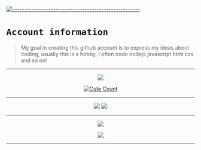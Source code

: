 [![-----------------------------------------------------](https://raw.githubusercontent.com/andreasbm/readme/master/assets/lines/colored.png)](#table-of-contents)

# `Account information`
> My goal in creating this github account is to express my ideas about coding, usually this is a hobby, I often code nodejs javascript html css and so on!  

---------

<p align="center">
  <a href="https://github.com/CupMenolakMcy"><img src="https://cardivo.vercel.app/api?name=YusupKakuu&description=Hi,%20Im%20Npnpicyy%20and%20i%20love%20watching%20Anime&image=https://telegra.ph/file/7054776514c7093a2ca78.png/revision/latest?cb=20200606024545&usqp=CAU&usqp=CAU&backgroundColor=%23ecf0f1&instagram=yusupk_.&github=HindiaFtNpc&pattern=leaf&colorPattern=%23eaeaea" /><a>
</p>

<p align="center">
<a href="https://youtube.com/@YUSUP909"><img alt="Cute Count" src="https://count.getloli.com/get/@HindiaFtNpc?theme=rule34"/></a>
</p>

------

<p align="center">
  <a href="https://github.com/CupMenolakMcy"><img src="https://github-readme-stats.vercel.app/api?username=HindiaFtNpc&theme=tokyonight&show_icons=true" /></a>
  <a href="https://github.com/HindiaFtNpc"><img src="https://github-readme-streak-stats.herokuapp.com/?user=HindiaFtNpc&theme=tokyonight&hide_border=false&properties=background&border=%239611C5FF" /><a>
  </a>
  </a>
</p>

------

<p align="center">
<img src="https://spotify-recently-played-readme.vercel.app/api?user=31clwo7edqwwy7heid576bz6xuue&width=700" />
</p>

<p align="center">
  <img src="https://spotify-github-profile.vercel.app/api/view?uid=31clwo7edqwwy7heid576bz6xuue&cover_image=true&theme=novatorem&show_offline=true&background_color=121212&interchange=true&bar_color=ffffff&bar_color_cover=false">
</p>

------
